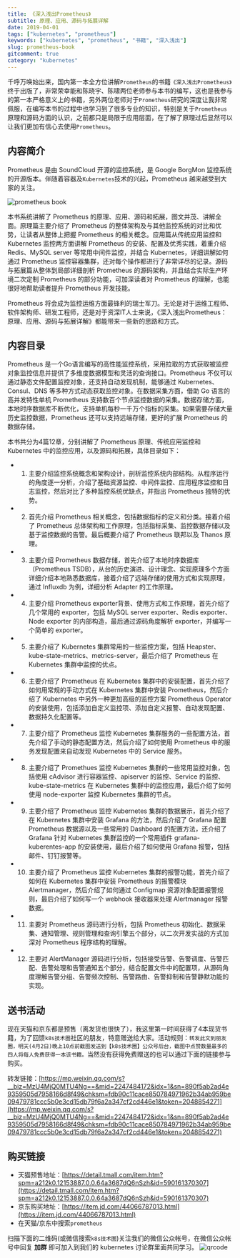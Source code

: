 ```yaml
---
title: 《深入浅出Prometheus》
subtitle: 原理、应用、源码与拓展详解
date: 2019-04-01
tags: ["kubernetes", "prometheus"]
keywords: ["kubernetes", "prometheus", "书籍", "深入浅出"]
slug: prometheus-book
gitcomment: true
category: "kubernetes"
---
```


千呼万唤始出来，国内第一本全方位讲解`Prometheus`的书籍`《深入浅出Prometheus》`终于出版了，非常荣幸能和陈晓宇、陈啸两位老师参与本书的编写，这也是我参与的第一本严格意义上的书籍，另外两位老师对于`Prometheus`研究的深度让我非常佩服，在编写本书的过程中也学习到了很多专业的知识，特别是关于`Prometheus`原理和源码方面的认识，之前都只是局限于应用层面，在了解了原理过后显然可以让我们更加有信心去使用`Prometheus`。

<!--more-->

## 内容简介
Prometheus 是由 SoundCloud 开源的监控系统，是 Google BorgMon 监控系统的开源版本。伴随着容器及`Kubernetes`技术的兴起，Prometheus 越来越受到大家的关注。

![prometheus book](https://ws4.sinaimg.cn/large/006tKfTcgy1g1g79t3evxj30u011ktmw.jpg)

本书系统讲解了 Prometheus 的原理、应用、源码和拓展，图文并茂、讲解全面。原理篇主要介绍了 Prometheus 的整体架构及与其他监控系统的对比和优势，让读者从整体上把握 Prometheus 的相关概念。应用篇从传统应用监控和 Kubernetes 监控两方面讲解 Prometheus 的安装、配置及优秀实践，着重介绍 Redis、MySQL server 等常用中间件监控，并结合 Kubernetes，详细讲解如何通过 Prometheus 监控容器集群，还对每个操作都进行了非常详尽的记录。源码与拓展篇从整体到局部详细剖析 Prometheus 的源码架构，并且结合实际生产环境二次定制 Prometheus 的部分功能，可加深读者对 Prometheus 的理解，也能很好地帮助读者提升 Prometheus 开发技能。

Prometheus 将会成为监控运维方面最锋利的瑞士军刀。无论是对于运维工程师、软件架构师、研发工程师，还是对于资深IT人士来说，《深入浅出Prometheus：原理、应用、源码与拓展详解》都能带来一些新的思路和方式。

## 内容目录
Prometheus 是一个Go语言编写的高性能监控系统，采用拉取的方式获取被监控对象监控信息并提供了多维度数据模型和灵活的查询接口。Prometheus 不仅可以通过静态文件配置监控对象，还支持自动发现机制，能够通过 Kubernetes、Consul、DNS 等多种方式动态获取监控对象。在数据采集方面，借助 Go 语言的高并发特性单机 Prometheus 支持数百个节点监控数据的采集。数据存储方面，本地时序数据库不断优化，支持单机每秒一千万个指标的采集。如果需要存储大量历史监控数据，Prometheus 还可以支持远端存储，更好的扩展 Prometheus 的数据存储。

本书共分为4篇12章，分别讲解了 Prometheus 原理、传统应用监控和 Kubernetes 中的监控应用，以及源码和拓展，具体目录如下：

* 1. 主要介绍监控系统概念和架构设计，剖析监控系统内部结构。从程序运行的角度逐一分析，介绍了基础资源监控、中间件监控、应用程序监控和日志监控，然后对比了多种监控系统优缺点，并指出 Prometheus 独特的优势。
* 2. 首先介绍 Prometheus 相关概念，包括数据指标的定义和分类。接着介绍了 Prometheus 总体架构和工作原理，包括指标采集、监控数据存储以及基于监控数据的告警。最后概要介绍了 Prometheus 联邦以及 Thanos 原理。
* 3. 主要介绍 Prometheus 数据存储，首先介绍了本地时序数据库（Prometheus TSDB），从台的历史演进、设计理念、实现原理多个方面详细介绍本地熟悉数据库，接着介绍了远端存储的使用方式和实现原理，通过 Influxdb 为例，详细分析 Adapter 的工作原理。
* 4. 主要介绍 Prometheus exporter背景、使用方式和工作原理，首先介绍了几个常用的 exporter，包括 MySQL server exporter、Redis exporter、Node exporter 的内部构造，最后通过源码角度解析 exporter，并编写一个简单的 exporter。
* 5. 主要介绍了 Kubernetes 集群常用的一些监控方案，包括 Heapster、kube-state-metrics、metrics-server，最后介绍了 Prometheus 在 Kubernetes 集群中监控的优点。
* 6. 主要介绍了 Prometheus 在 Kubernetes 集群中的安装配置，首先介绍了如何用常规的手动方式在 Kubernetes 集群中安装 Prometheus，然后介绍了 Kubernetes 中另外一种更加高级的监控方案 Prometheus Operator 的安装使用，包括添加自定义监控项、添加自定义报警、自动发现配置、数据持久化配置等。
* 7. 主要介绍了 Prometheus 监控 Kubernetes 集群服务的一些配置方法，首先介绍了手动的静态配置方法，然后介绍了如何使用 Prometheus 中的服务发现配置来自动发现 Kubernetes 中的 Service 服务。
* 8. 主要介绍了 Promethues 监控 Kubernetes 集群的一些常用监控对象，包括使用 cAdvisor 进行容器监控、apiserver 的监控、Service 的监控、kube-state-metrics 在 Kubernetes 集群中的监控应用，最后介绍了如何使用 node-exporter 监控 Kubernetes 集群的节点。
* 9. 主要介绍了 Prometheus 监控 Kubernetes 集群的数据展示，首先介绍了在 Kubernetes 集群中安装 Grafana 的方法，然后介绍了 Grafana 配置 Prometheus 数据源以及一些常用的 Dashboard 的配置方法，还介绍了 Grafana 针对 Kubernetes 集群监控的一个常用插件 grafana-kuberentes-app 的安装使用，最后介绍了如何使用 Grafana 报警，包括邮件、钉钉报警等。
* 10. 主要介绍了 Prometheus 监控 Kubernetes 集群的报警功能，首先介绍了如何在 Kubernetes 集群中安装 Prometheus 的报警模块 Alertmanager，然后介绍了如何通过 Configmap 资源对象配置报警规则，最后介绍了如何写一个 webhook 接收器来处理 Alertmanager 报警数据。
* 11. 主要对 Prometheus 源码进行分析，包括 Prometheus 初始化、数据采集、通知管理、规则管理和查询引擎五个部分，以二次开发实战的方式加深对 Prometheus 程序结构的理解。
* 12. 主要对 AlertManager 源码进行分析，包括接受告警、告警调度、告警匹配、告警处理和告警通知五个部分，结合配置文件中的配置项，从源码角度理解告警分组、告警频次控制、告警路由、告警抑制和告警静默功能的实现。

## 送书活动
现在天猫和京东都是预售（离发货也很快了），我这里第一时间获得了4本现货书籍，为了回馈`k8s技术圈`社区的朋友，特意赠送给大家。活动规则：`转发此文到朋友圈，明天(4月2日)晚上10点前截图发送到【k8s技术圈】公众号后台，截图中点赞数量最多的四人将每人免费获得一本该书籍。`当然没有获得免费赠送的也可以通过下面的链接参与购买。

转发链接：[https://mp.weixin.qq.com/s?__biz=MzU4MjQ0MTU4Ng==&mid=2247484172&idx=1&sn=890f5ab2ad4e9359505d7958166d8f49&chksm=fdb90c11cace850784971962b34ab959be09479781ccc5b0e3cd15db79f6a2a347cf2cd446e1&token=2048854271](https://mp.weixin.qq.com/s?__biz=MzU4MjQ0MTU4Ng==&mid=2247484172&idx=1&sn=890f5ab2ad4e9359505d7958166d8f49&chksm=fdb90c11cace850784971962b34ab959be09479781ccc5b0e3cd15db79f6a2a347cf2cd446e1&token=2048854271)

## 购买链接

* 天猫预售地址：[https://detail.tmall.com/item.htm?spm=a212k0.12153887.0.0.64a3687dQ6nSzh&id=590161370307](https://detail.tmall.com/item.htm?spm=a212k0.12153887.0.0.64a3687dQ6nSzh&id=590161370307)
* 京东购买地址：[https://item.jd.com/44066787013.html](https://item.jd.com/44066787013.html)
* 在天猫/京东中搜索`prometheus`

扫描下面的二维码(或微信搜索`k8s技术圈`)关注我们的微信公众帐号，在微信公众帐号中回复 **加群** 即可加入到我们的 kubernetes 讨论群里面共同学习。
![qrcode](https://www.qikqiak.com/img/posts/qrcode_for_gh_d6dd87b6ceb4_430.jpg)

